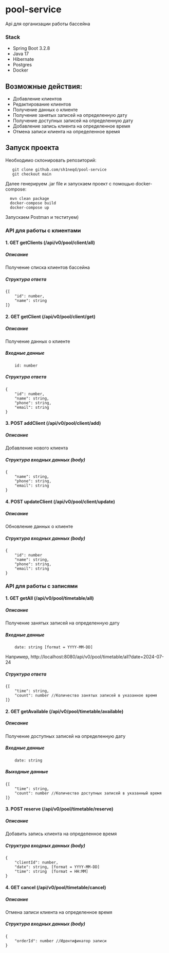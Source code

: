 # pool-service

Api для организации работы бассейна

### Stack
  * Spring Boot 3.2.8
  * Java 17
  * Hibernate
  * Postgres
  * Docker

## Возможные действия:
  * Добавление клиентов
  * Редактирование клиентов
  * Получение данных о клиенте
  * Получение занятых записей на определенную дату
  * Получение доступных записей на определенную дату
  * Добавление запись клиента на определенное время
  * Отмена записи клиента на определенное время

## Запуск проекта
  Необходимо склонировать репозиторий:
  ```
     git clone github.com/sh1neqd/pool-service
     git checkout main
```
  Далее генерируем .jar file и запускаем проект с помощью docker-compose:
```
  mvn clean package  
  docker-compose build
  docker-compose up
```
  Запускаем Postman и теституем)

  ### API для работы с клиентами

#### 1. GET getClients (/api/v0/pool/client/all)

##### Описание 
Получение списка клиентов бассейна

##### Структура ответа
```
{[
    "id": number,
    "name": string
]}
```

#### 2. GET getClient (/api/v0/pool/client/get)

##### Описание
Получение данных о клиенте 

##### Входные данные
```
    id: number
```

##### Структура ответа
```
{
    "id": number,
    "name": string,
    "phone": string,
    "email": string
}
```

#### 3. POST addClient (/api/v0/pool/client/add)

##### Описание
Добавление нового клиента

##### Структура входных данных (body) 
```
{
    "name": string,
    "phone": string,
    "email": string
}    
```

#### 4. POST updateClient (/api/v0/pool/client/update)

##### Описание
Обновление данных о клиенте

##### Структура входных данных (body)
```
{
    "id": number
    "name": string,
    "phone": string,
    "email": string
}    
```
  
### API для работы с записями

#### 1. GET getAll (/api/v0/pool/timetable/all)

##### Описание
Получение занятых записей на определенную дату

##### Входные данные
```
    date: string [format = YYYY-MM-DD]
```
Например, http://localhost:8080/api/v0/pool/timetable/all?date=2024-07-24

##### Структура ответа
```
{[
    "time": string,
    "count": number //Количество занятых записей в указанное время
]}
```

#### 2. GET getAvailable (/api/v0/pool/timetable/available)

##### Описание
Получение доступных записей на определенную дату

##### Входные данные
```
    date: string
```

##### Выходные данные
```
{[
    "time": string,
    "count": number //Количество доступных записей в указанный время 
]}
```

#### 3. POST reserve (/api/v0/pool/timetable/reserve)

##### Описание
Добавить запись клиента на определенное время

##### Структура входных данных (body)
```
{
    "clientId": number,
    "date": string, [format = YYYY-MM-DD]
    "time": string  [format = HH:MM]
}
```


#### 4. GET cancel (/api/v0/pool/timetable/cancel)

##### Описание
Отмена записи клиента на определенное время

##### Структура входных данных (body)
```
{
    "orderId": number //Идентификатор записи
}
```
